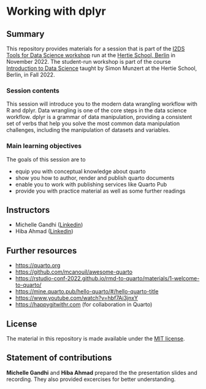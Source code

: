 # Working with dplyr


## Summary

This repository provides materials for a session that is part of the [I2DS Tools for Data Science workshop](https://github.com/intro-to-data-science-22-workshop) run at the [Hertie School, Berlin](https://www.hertie-school.org/en/) in November 2022. The student-run workshop is part of the course [Introduction to Data Science](https://github.com/intro-to-data-science-22) taught by Simon Munzert at the Hertie School, Berlin, in Fall 2022.

### Session contents

This session will introduce you to the modern data wrangling workflow with R and dplyr. Data wrangling is one of the core steps in the data science workflow. dplyr is a grammar of data manipulation, providing a consistent set of verbs that help you solve the most common data manipulation challenges, including the manipulation of datasets and variables. 

### Main learning objectives

The goals of this session are to 
- equip you with conceptual knowledge about quarto 
- show you how to author, render and publish quarto documents
- enable you to work with publishing services like Quarto Pub
- provide you with practice material as well as some further readings


## Instructors

- Michelle Gandhi ([Linkedin](https://www.linkedin.com/in/michellegandhi/))
- Hiba Ahmad ([Linkedin](https://www.linkedin.com/in/hibaahmad/))


## Further resources

- https://quarto.org
- https://github.com/mcanouil/awesome-quarto
- https://rstudio-conf-2022.github.io/rmd-to-quarto/materials/1-welcome-to-quarto/
- https://mine.quarto.pub/hello-quarto/#/hello-quarto-title
- https://www.youtube.com/watch?v=hbf7Ai3jnxY
- https://happygitwithr.com (for collaboration in Quarto)


## License

The material in this repository is made available under the [MIT license](http://opensource.org/licenses/mit-license.php). 

## Statement of contributions

**Michelle Gandhi** and **Hiba Ahmad** prepared the the presentation slides and recording. They also provided excercises for better understanding.

